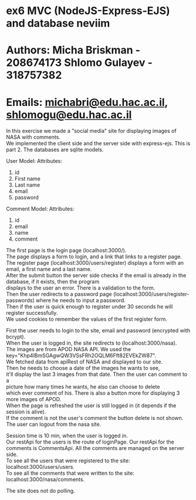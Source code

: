 # ex6 MVC (NodeJS-Express-EJS) and database neviim
# Authors: Micha Briskman - 208674173 Shlomo Gulayev - 318757382
# Emails: michabri@edu.hac.ac.il, shlomogu@edu.hac.ac.il

In this exercise we made a "social media" site for displaying images of NASA with comments. <br />
We implemented the client side and the server side with express-ejs. This is part 2. The databases are sqlite models.

User Model: Attributes:
1. id
2. First name
3. Last name
4. email
5. password

Comment Model: Attributes:
1. id
2. email
3. name
4. comment

The first page is the login page (localhost:3000/). <br />
The page displays a form to login, and a link that links to a register page. <br />
The register page (localhost:3000/users/register) displays a form with an email, a first name and a last name. <br />
After the submit button the server side checks if the email is already in the database, if it exists, then the program <br />
displays to the user an error. There is a validation to the form. <br />
Then the user redirects to a password page (localhost:3000/users/register-passwords) where he needs to input a password. <br />
Then if the user is quick enough to register under 30 seconds he will register successfully.<br />
We used cookies to remember the values of the first register form.<br />

First the user needs to login to the site, email and password (encrypted with bcrypt).<br />
When the user is logged in, the site redirects to (localhost:3000/nasa).<br />
The images are from APOD NASA API. We used the key="Khp4lBmSGAgwQW3VSsFRh2OQLM6Fft82EVEkZW87".<br />
We fetched data from apiRest of NASA and displayed to our site.<br />
Then he needs to choose a date of the images he wants to see, <br />
it'll display the last 3 images from that date. Then the user can comment to a<br />
picture how many times he wants, he also can choose to delete<br />
which ever comment of his. There is also a button more for displaying 3 more images of APOD.<br />
When the page is refreshed the user is still logged in (it depends if the session is alive).<br />
If the comment is not the user's comment the button delete is not shown.<br />
The user can logout from the nasa site.<br />

Session time is 10 min, when the user is logged in. <br />
Our restApi for the users is the route of loginPage.
Our restApi for the comments is CommentsApi. All the comments are managed on the server side.<br />
To see all the users that were registered to the site: localhost:3000/users/users.<br />
To see all the comments that were written to the site: localhost:3000/nasa/comments.<br />

The site does not do polling.



